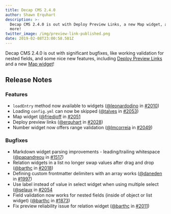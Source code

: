 ```yaml
---
title: Decap CMS 2.4.0
author: Shawn Erquhart
description: >-
  Decap CMS 2.4.0 is out with Deploy Preview Links, a new Map widget, and
  more!
twitter_image: /img/preview-link-published.png
date: 2019-02-08T23:00:58.501Z
---
```

Decap CMS 2.4.0 is out with significant bugfixes, like working validation for nested fields, and some nice new features, including [Deploy Preview Links](https://www.decapcms.org/blog/2019/02/deploy-preview-links) and a new [Map widget](https://www.decapcms.org/docs/widgets/#map)!

## Release Notes


### Features
* `loadEntry` method now available to widgets ([@leonardodino](https://github.com/leonardodino) in [#2010](https://github.com/netlify/netlify-cms/pull/2010))
* Loading `config.yml` can now be skipped ([@talves](https://github.com/talves) in [#2053](https://github.com/netlify/netlify-cms/pull/2053))
* Map widget ([@friedjoff](https://github.com/friedjoff) in [#2051](https://github.com/netlify/netlify-cms/pull/2051)
* Deploy preview links ([@erquhart](https://github.com/erquhart) in [#2028](https://github.com/netlify/netlify-cms/pull/2028))
* Number widget now offers range validation ([@lmcorreia](https://github.com/lmcorreia) in [#2049](https://github.com/netlify/netlify-cms/pull/2049))

### Bugfixes
* Markdown widget parsing improvements - leading/trailing whitespace ([@papandreou](https://github.com/papandreou) in [#1517](https://github.com/netlify/netlify-cms/pull/1517))
* Relation widgets in a list no longer swap values after drag and drop ([@barthc](https://github.com/barthc) in [#2018](https://github.com/netlify/netlify-cms/pull/2018))
* Defining custom frontmatter delimiters with an array works ([@daneden](https://github.com/daneden) in [#1997](https://github.com/netlify/netlify-cms/pull/1997))
* Use label instead of value in select widget when using multiple select ([@selaux](https://github.com/selaux) in [#2054](https://github.com/netlify/netlify-cms/pull/2054)
* Field validation now works for nested fields (inside of object or list widget) ([@barthc](https://github.com/barthc) in [#1873](https://github.com/netlify/netlify-cms/pull/1873))
* Fix preview reliability issue for relation widget ([@barthc](https://github.com/barthc) in [#2011](https://github.com/netlify/netlify-cms/pull/2011))

